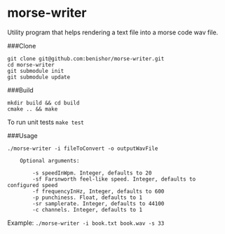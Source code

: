 morse-writer
============

Utility program that helps rendering a text file into a morse code wav file.

###Clone

```
git clone git@github.com:benishor/morse-writer.git
cd morse-writer
git submodule init
git submodule update
```

###Build

```
mkdir build && cd build
cmake .. && make
```

To run unit tests `make test`

###Usage

```
./morse-writer -i fileToConvert -o outputWavFile

	Optional arguments:

		-s speedInWpm. Integer, defaults to 20
		-sf Farsnworth feel-like speed. Integer, defaults to configured speed
		-f frequencyInHz, Integer, defaults to 600
		-p punchiness. Float, defaults to 1
		-sr samplerate. Integer, defaults to 44100
		-c channels. Integer, defaults to 1
```

Example: `./morse-writer -i book.txt book.wav -s 33`
